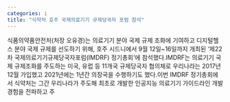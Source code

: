 ```yaml
---
categories: i
title: "식약처 호주 국제의료기기 규제당국자 포럼 참석"
---
```

식품의약품안전처(처장 오유경)는 의료기기 분야 국제 규제 조화에 기여하고 디지털헬스 분야 국제 규제를 선도하기 위해, 호주 시드니에서 9월 12일~16일까지 개최된 ‘제22차 국제의료기기규제당국자포럼(IMDRF) 정기총회’에 참석했다.IMDRF는 의료기기 국제 규제조화를 주도하는 미국, 유럽 등 11개국 규제당국자 협의체로 우리나라는 2017년 12월 가입했고 2021년에는 1년간 의장국을 수행하기도 했다.이번 IMDRF 정기총회에서 식약처는 그간 우리나라가 주도해 최초로 개발한 인공지능 의료기기 가이드라인 개발 경험을 전파하고 주